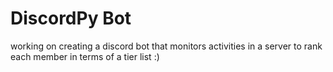 # DiscordPy Bot
working on creating a discord bot that monitors activities in a server to rank each member in terms of a tier list :)
 
